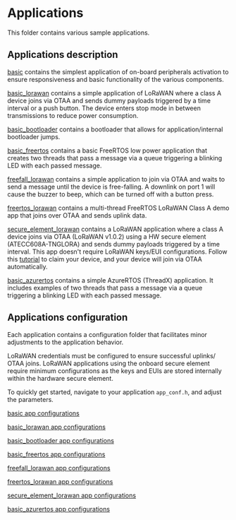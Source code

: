# Applications

This folder contains various sample applications.

## Applications description

[basic](./basic) contains the simplest application of on-board peripherals activation to ensure responsiveness and basic functionality of the various components.

[basic_lorawan](./basic_lorawan) contains a simple application of LoRaWAN where a class A device joins via OTAA and sends dummy payloads triggered by a time interval or a push button.
The device enters stop mode in between transmissions to reduce power consumption.

[basic_bootloader](./basic_bootloader) contains a bootloader that allows for application/internal bootloader jumps.

[basic_freertos](./basic_freertos) contains a basic FreeRTOS low power application that creates two threads that pass a message via a queue triggering a blinking LED with each passed message.

[freefall_lorawan](./freefall_lorawan) contains a simple application to join via OTAA and waits to send a message until the device is free-falling. A downlink on port 1 will cause the buzzer to beep, which can be turned off with a button press.

[freertos_lorawan](./basic_freertos) contains a multi-thread FreeRTOS LoRaWAN Class A demo app that joins over OTAA and sends uplink data.

[secure_element_lorawan](./secure_element_lorawan) contains a LoRaWAN application where a class A device joins via OTAA (LoRaWAN v1.0.2) using a HW secure element (ATECC608A-TNGLORA) and sends dummy payloads triggered by a time interval.
This app doesn't require LoRaWAN keys/EUI configurations. Follow this [tutorial](https://www.thethingsindustries.com/docs/devices/claim-atecc608a/) to claim your device, and your device will join via OTAA automatically.

[basic_azurertos](./basic_azurertos) contains a simple AzureRTOS (ThreadX) application. It includes examples of two threads that pass a message via a queue triggering a blinking LED with each passed message.

## Applications configuration

Each application contains a configuration folder that facilitates minor adjustments to the application behavior.

LoRaWAN credentials must be configured to ensure successful uplinks/ OTAA joins.
LoRaWAN applications using the onboard secure element require minimum configurations as the keys and EUIs are stored internally within the hardware secure element.

To quickly get started, navigate to your application `app_conf.h`, and adjust the parameters.

[basic app configurations](./basic/conf/app_conf.h)

[basic_lorawan app configurations](./basic_lorawan/conf/app_conf.h)

[basic_bootloader app configurations](./basic_bootloader/conf/app_conf.h)

[basic_freertos app configurations](./basic_freertos/conf/app_conf.h)

[freefall_lorawan app configurations](./freefall_lorawan/conf/app_conf.h)

[freertos_lorawan app configurations](./basic_freertos/conf/app_conf.h)

[secure_element_lorawan app configurations](./secure_element_lorawan/conf/app_conf.h)

[basic_azurertos app configurations](./basic_azurertos/conf/app_conf.h)
